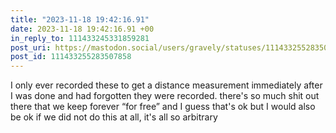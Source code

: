 ```yaml
---
title: "2023-11-18 19:42:16.91"
date: 2023-11-18 19:42:16.91 +00
in_reply_to: 111433245331859281
post_uri: https://mastodon.social/users/gravely/statuses/111433255283507858
post_id: 111433255283507858
---
```

I only ever recorded these to get a distance measurement immediately after I was done and had forgotten they were recorded. there's so much shit out there that we keep forever “for free” and I guess that's ok but I would also be ok if we did not do this at all, it's all so arbitrary


